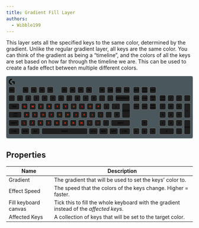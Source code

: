 ```yaml
---
title: Gradient Fill Layer
authors:
  - Wibble199
---
```


This layer sets all the specified keys to the same color, determined by the gradient. Unlike the regular gradient layer, all keys are the same color. You can think of the gradient as being a “timeline”, and the colors of all the keys are set based on how far through the timeline we are. This can be used to create a fade effect between multiple different colors.

![A rainbow Gradient Fill Layer on the alphabetical keys of the keyboard](/img/docs/layer-gradient-fill.gif)

## Properties

Name|Description
-|-
Gradient|The gradient that will be used to set the keys' color to. 
Effect Speed|The speed that the colors of the keys change. Higher = faster.
Fill keyboard canvas|Tick this to fill the whole keyboard with the gradient instead of the *affected keys*.
Affected Keys|A collection of keys that will be set to the target color.